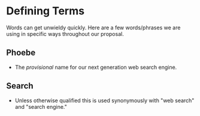 # Defining Terms

Words can get unwieldy quickly. Here are a few words/phrases we are using in specific ways throughout our proposal.

## Phoebe
- The _provisional_ name for our next generation web search engine.

## Search
- Unless otherwise qualified this is used synonymously with "web search" and "search engine."